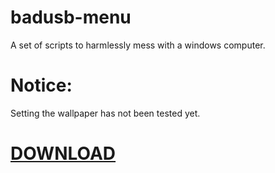 # badusb-menu
A set of scripts to harmlessly mess with a windows computer.
  
# Notice:  
Setting the wallpaper has not been tested yet.
  
# [DOWNLOAD](https://stebulous.tk/alpha/badusb)
